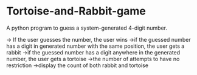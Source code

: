 # Tortoise-and-Rabbit-game

A python program to guess a system-generated 4-digit number.

  -> If the user guesses the number, the user wins
  ->if the guessed number has a digit in generated number with the same position, the user gets a rabbit
  ->if the guessed number has a digit anywhere in the generated number, the user gets a tortoise
  ->the number of attempts to have no restriction
  ->display the count of both rabbit and tortoise


